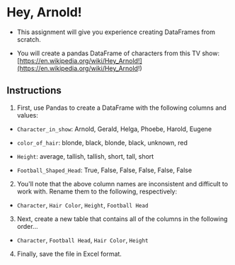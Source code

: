 # Hey, Arnold!

* This assignment will give you experience creating DataFrames from scratch.

* You will create a pandas DataFrame of characters from this TV show: [https://en.wikipedia.org/wiki/Hey_Arnold!](https://en.wikipedia.org/wiki/Hey_Arnold!)

## Instructions

1. First, use Pandas to create a DataFrame with the following columns and values:

* `Character_in_show`: Arnold, Gerald, Helga, Phoebe, Harold, Eugene

* `color_of_hair`: blonde, black, blonde, black, unknown, red

* `Height`: average, tallish, tallish, short, tall, short

* `Football_Shaped_Head`: True, False, False, False, False, False

2. You'll note that the above column names are inconsistent and difficult to work with. Rename them to the following, respectively:

* `Character`, `Hair Color`, `Height`, `Football Head`

3. Next, create a new table that contains all of the columns in the following order...

* `Character`, `Football Head`, `Hair Color`, `Height`

4. Finally, save the file in Excel format.
